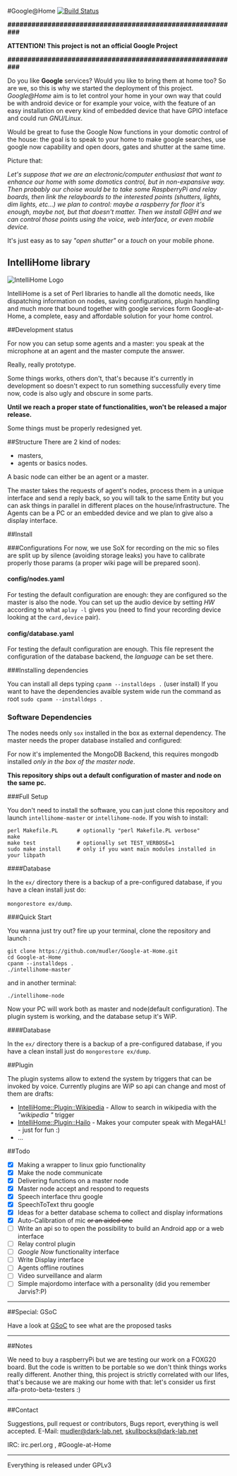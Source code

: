 #Google@Home [![Build Status](https://travis-ci.org/mudler/Google-at-Home.png?branch=master)](https://travis-ci.org/mudler/Google-at-Home)

***##########################################################***

**ATTENTION! This project is not an official Google Project**

***##########################################################***

Do you like **Google** services? Would you like to bring them at home too? So are we, so this is why we started the deployment of this project. *Google@Home* aim is to let control your home in your own way that could be with android device or for example your voice, with the feature of an easy installation on every kind of embedded device that have GPIO inteface and could run *GNU/Linux*.

Would be great to fuse the Google Now functions in your domotic control of the house: the goal is to speak to your home to make google searches, use google now capability and open doors, gates and shutter at the same time.

Picture that:

*Let's suppose that we are an electronic/computer enthusiast that want to enhance our home with some domotics control, but in non-expansive way. Then probably our choise would be to take some RaspberryPi and relay boards, then link the relayboards to the interested points (shutters, lights, dim lights, etc...) we plan to control: maybe a raspberry for floor it's enough, maybe not, but that doesn't matter. Then we install G@H and we can control those points using the voice, web interface, or even mobile device.*

It's just easy as to say *"open shutter"* or a *touch* on your mobile phone.

## IntelliHome library

![IntelliHome Logo](http://www.mudler.pm/img/intellihome_logo.png "IntelliHome Logo")

IntelliHome is a set of Perl libraries to handle all the domotic needs, like dispatching information on nodes, saving configurations, plugin handling and much more that bound together with google services form Google-at-Home, a complete, easy and affordable solution for your home control.

##Development status

For now you can setup some agents and a master: you speak at the microphone at an agent and the master compute the answer.

Really, really prototype.

Some things works, others don't, that's because it's currently in development so doesn't expect to run something successfully every time now, code is also ugly
and obscure in some parts.

**Until we reach a proper state of functionalities, won't be released a major release.**

Some things must be properly redesigned yet.

##Structure
There are 2 kind of nodes:

* masters,
* agents or basics nodes.

A basic node can either be an agent or a master.

The master takes the requests of agent's nodes, process them in a unique interface and send a reply back, so you will talk to the same Entity but you can ask things in parallel in different places on the house/infrastructure.
The Agents can be a PC or an embedded device and we plan to give also a display interface.

##Install

###Configurations
For now, we use SoX for recording on the mic so files are split up by silence (avoiding storage leaks) you have to calibrate properly those params (a proper wiki page will be prepared soon).

#### config/nodes.yaml

For testing the default configuration are enough: they are configured so the master is also the node.
You can set up the audio device by setting *HW*  according to what ```aplay -l``` gives you (need to find your recording device looking at the ```card,device``` pair).

#### config/database.yaml

For testing the default configuration are enough.
This file represent the configuration of the database backend, the *language* can be set there.

###Installing dependencies

You can install all deps typing ```cpanm --installdeps .``` (user install)
If you want to have the dependencies avaible system wide run the command as root ```sudo cpanm --installdeps .```

### Software Dependencies

The nodes needs only ```sox``` installed in the box as external dependency.
The master needs the proper database installed and configured:

For now it's implemented the MongoDB Backend, this requires mongodb installed *only in the box of the master node*.

**This repository ships out a default configuration of master and node on the same pc.**

###Full Setup

You don't need to install the software, you can just clone this repository and launch
```intellihome-master``` or ```intellihome-node```.
If you wish to install:

```
perl Makefile.PL      # optionally "perl Makefile.PL verbose"
make
make test             # optionally set TEST_VERBOSE=1
sudo make install     # only if you want main modules installed in your libpath
```

####Database

In the ```ex/``` directory there is a backup of a pre-configured database, if you have a clean install just do:

```mongorestore ex/dump```.

###Quick Start

You wanna just try out? fire up your terminal, clone the repository and launch :

```
git clone https://github.com/mudler/Google-at-Home.git
cd Google-at-Home
cpanm --installdeps .
./intellihome-master
```

and in another terminal:

```
./intellihome-node
```

Now your PC will work both as master and node(default configuration). The plugin system is working, and the database setup it's WiP.

####Database

In the ```ex/``` directory there is a backup of a pre-configured database, if you have a clean install just do
```mongorestore ex/dump```.

##Plugin

The plugin systems allow to extend the system by triggers that can be invoked by voice.
Currently plugins are WiP so api can change and most of them are drafts:

* [IntelliHome::Plugin::Wikipedia](https://github.com/mudler/IntelliHome-Plugin-Wikipedia) - Allow to search in wikipedia with the *"wikipedia <term>"* trigger
* [IntelliHome::Plugin::Hailo](https://github.com/mudler/IntelliHome-Plugin-Hailo) - Makes your computer speak with MegaHAL! - just for fun :)
* ...

##Todo

- [x] Making a wrapper to linux gpio functionality
- [x] Make the node communicate
- [x] Delivering functions on a master node
- [x] Master node accept and respond to requests
- [x] Speech interface thru google
- [x] SpeechToText thru google
- [x] Ideas for a better database schema to collect and display informations
- [x] Auto-Calibration of mic ~~or an aided one~~
- [ ] Write an api so to open the possibility to build an Android app or a web interface
- [ ] Relay control plugin
- [ ] *Google Now* functionality interface
- [ ] Write Display interface
- [ ] Agents offline routines
- [ ] Video surveillance and alarm
- [ ] Simple majordomo interface with a personality (did you remember Jarvis?:P)

***

##Special: GSoC

Have a look at [GSoC](GSoC.md) to see what are the proposed tasks

***
##Notes

We need to buy a raspberryPi but we are testing our work on a FOXG20 board. But the code is written to be portable so we don't think things
works really different.
Another thing, this project is strictly correlated with our lifes, that's because we are making our home with that: let's consider us first
alfa-proto-beta-testers :)

***
##Contact

Suggestions, pull request or contributors, Bugs report, everything is well accepted.
E-Mail: mudler@dark-lab.net, skullbocks@dark-lab.net

IRC: irc.perl.org , #Google-at-Home

***

Everything is released under GPLv3